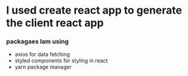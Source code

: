 

# I used create react app to generate the client react app
### packagaes Iam using 
* axios for data fetching
* styled components for styling in react 
* yarn package manager 

